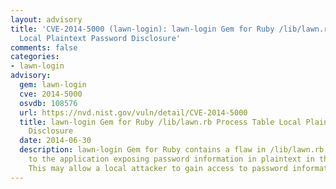 ```yaml
---
layout: advisory
title: 'CVE-2014-5000 (lawn-login): lawn-login Gem for Ruby /lib/lawn.rb Process Table
  Local Plaintext Password Disclosure'
comments: false
categories:
- lawn-login
advisory:
  gem: lawn-login
  cve: 2014-5000
  osvdb: 108576
  url: https://nvd.nist.gov/vuln/detail/CVE-2014-5000
  title: lawn-login Gem for Ruby /lib/lawn.rb Process Table Local Plaintext Password
    Disclosure
  date: 2014-06-30
  description: lawn-login Gem for Ruby contains a flaw in /lib/lawn.rb that is due
    to the application exposing password information in plaintext in the process table.
    This may allow a local attacker to gain access to password information.
---
```


